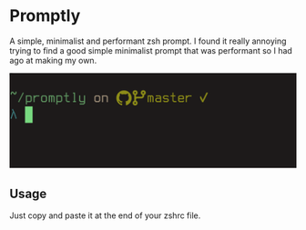 # Promptly
A simple, minimalist and performant zsh prompt. I found it really annoying trying to find a good simple minimalist prompt that was performant so I had ago at making my own.

![](promptly.png)

## Usage
Just copy and paste it at the end of your zshrc file.

<!-- START:zshrc -->
```zsh
```
<!-- END:zshrc -->
